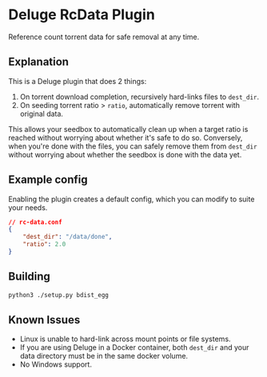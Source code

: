 # Deluge RcData Plugin

Reference count torrent data for safe removal at any time.

## Explanation

This is a Deluge plugin that does 2 things:
1. On torrent download completion, recursively hard-links files to `dest_dir`.
2. On seeding torrent ratio > `ratio`, automatically remove torrent with original data.

This allows your seedbox to automatically clean up when a target ratio is reached without worrying about whether it's safe to do so. Conversely, when you're done with the files, you can safely remove them from `dest_dir` without worrying about whether the seedbox is done with the data yet.

## Example config

Enabling the plugin creates a default config, which you can modify to suite your needs.

```json
// rc-data.conf
{
    "dest_dir": "/data/done",
    "ratio": 2.0
}
```

## Building

```bash
python3 ./setup.py bdist_egg
```

## Known Issues

* Linux is unable to hard-link across mount points or file systems.
* If you are using Deluge in a Docker container, both `dest_dir` and your data directory must be in the same docker volume.
* No Windows support.
